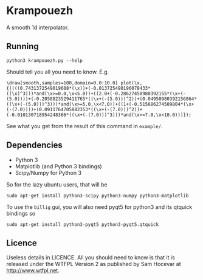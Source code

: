 Krampouezh
==========

A smooth 1d interpolator.

## Running

    python3 krampouezh.py --help

Should tell you all you need to know. E.g.

	\draw[smooth,samples=100,domain=0.0:10.0] plot(\x,{((((0.7431372549019608*(\x))+(-0.013725490196078433*((\x)^3)))*and(\x>=0.0,\x<5.0))+((2.0+(-0.28627450980392155*(\x+(-(5.0))))+(-0.2058823529411765*((\x+(-(5.0)))^2))+(0.04950980392156864*((\x+(-(5.0)))^3)))*and(\x>=5.0,\x<7.0))+((1+(-0.515686274509804*(\x+(-(7.0))))+(0.0911764705882353*((\x+(-(7.0)))^2))+(-0.010130718954248366*((\x+(-(7.0)))^3)))*and(\x>=7.0,\x<10.0)))});

See what you get from the result of this command in `example/`.

## Dependencies

  - Python 3
  - Matplotlib (and Python 3 bindings)
  - Scipy/Numpy for Python 3
  
So for the lazy ubuntu users, that will be

    sudo apt-get install python3-scipy python3-numpy python3-matplotlib
    
 To use the `billig` gui, you will also need pyqt5 for python3 and its qtquick bindings so
 
    sudo apt-get install python3-pyqt5 python3-pyqt5.qtquick


## Licence

Useless details in LICENCE. All you should need to know
is that it is released under the WTFPL Version 2 as published by Sam Hocevar
at http://www.wtfpl.net.

